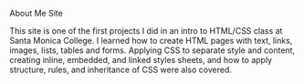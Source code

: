 About Me Site

This site is one of the first projects I did in an intro to HTML/CSS class at Santa Monica College. I learned how to create HTML pages with text,
links, images, lists, tables and forms. Applying CSS to separate style and content, creating inline, embedded, and linked styles sheets, and how to
apply structure, rules, and inheritance of CSS were also covered. 



